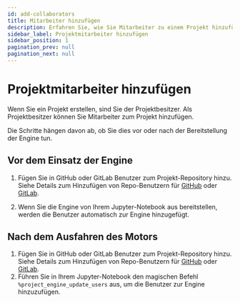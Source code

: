 ```yaml
---
id: add-collaborators
title: Mitarbeiter hinzufügen
description: Erfahren Sie, wie Sie Mitarbeiter zu einem Projekt hinzufügen.
sidebar_label: Projektmitarbeiter hinzufügen
sidebar_position: 1
pagination_prev: null
pagination_next: null
---
```


# Projektmitarbeiter hinzufügen

Wenn Sie ein Projekt erstellen, sind Sie der Projektbesitzer. Als Projektbesitzer können Sie Mitarbeiter zum Projekt hinzufügen. 

Die Schritte hängen davon ab, ob Sie dies vor oder nach der Bereitstellung der Engine tun.


## Vor dem Einsatz der Engine

1. Fügen Sie in GitHub oder GitLab Benutzer zum Projekt-Repository hinzu.<br/>
Siehe Details zum Hinzufügen von Repo-Benutzern für [GitHub](https://docs.github.com/en/repositories/managing-your-repositorys-settings-and-features/managing-repository-settings/managing-teams-and-people-with-access-to-your-repository) oder [GitLab](https://docs.gitlab.com/ee/user/project/members/#add-users-to-a-project).

2. Wenn Sie die Engine von Ihrem Jupyter-Notebook aus bereitstellen, werden die Benutzer automatisch zur Engine hinzugefügt.


## Nach dem Ausfahren des Motors

1. Fügen Sie in GitHub oder GitLab Benutzer zum Projekt-Repository hinzu.<br/>
Siehe Details zum Hinzufügen von Repo-Benutzern für [GitHub](https://docs.github.com/en/repositories/managing-your-repositorys-settings-and-features/managing-repository-settings/managing-teams-and-people-with-access-to-your-repository) oder [GitLab](https://docs.gitlab.com/ee/user/project/members/#add-users-to-a-project).
2. Führen Sie in Ihrem Jupyter-Notebook den magischen Befehl `%project_engine_update_users` aus, um die Benutzer zur Engine hinzuzufügen.

